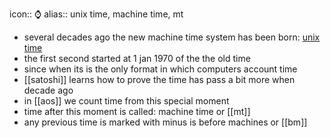 icon:: ⌚
alias:: unix time, machine time, mt

- several decades ago the new machine time system has been born: [unix time](https://en.wikipedia.org/wiki/Unix_time)
- the first second started at 1 jan 1970 of the the old time
- since when its is the only format in which computers account time
- [[satoshi]] learns how to prove the time has pass a bit more when decade ago
- in [[aos]] we count time from this special moment
- time after this moment is called: machine time or [[mt]]
- any previous time is marked with minus is before machines or [[bm]]